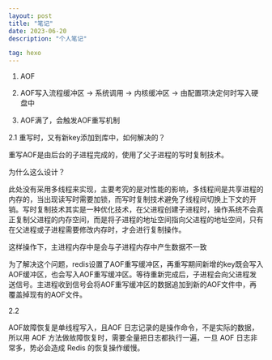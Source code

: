 ```yaml
---
layout: post
title: "笔记"
date: 2023-06-20 
description: "个人笔记"

tag: hexo
---  
```


1. AOF



1. AOF写入流程缓冲区  -> 系统调用 -> 内核缓冲区  -> 由配置项决定何时写入硬盘中  
2. AOF满了，会触发AOF重写机制

2.1 重写时，又有新key添加到库中，如何解决的？

重写AOF是由后台的子进程完成的，使用了父子进程的写时复制技术。

为什么这么设计？

此处没有采用多线程来实现，主要考究的是对性能的影响，多线程间是共享进程的内存的，当出现读写时需要加锁，而写时复制技术避免了线程间切换上下文的开销。写时复制技术其实是一种优化技术，在父进程创建子进程时，操作系统不会真正复制父进程的内存空间，而是将子进程的地址空间指向父进程的地址空间，只有在父进程或子进程需要修改内存时，才会进行复制操作。

这样操作下，主进程内存中是会与子进程内存中产生数据不一致

为了解决这个问题，redis设置了AOF重写缓冲区，再重写期间新增的key既会写入AOF缓冲区，也会写入AOF重写缓冲区。等待重新完成后，子进程会向父进程发送信号。主进程收到信号会将AOF重写缓冲区的数据追加到新的AOF文件中，再覆盖掉现有的AOF文件。

2.2 



AOF故障恢复是单线程写入，且AOF 日志记录的是操作命令，不是实际的数据，所以用 AOF 方法做故障恢复时，需要全量把日志都执行一遍，一旦 AOF 日志非常多，势必会造成 Redis 的恢复操作缓慢。